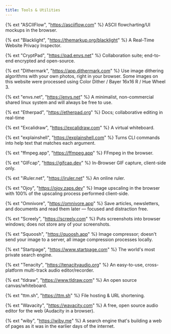 ```yaml
---
title: Tools & Utilities
---
```


{% ext "ASCIIFlow", "https://asciiflow.com" %}
ASCII flowcharting/UI mockups in the browser.

{% ext "Blacklight", "https://themarkup.org/blacklight" %}
A Real-Time Website Privacy Inspector.

{% ext "CryptPad", "https://pad.envs.net" %}
Collaboration suite; end-to-end encrypted and open-source.

{% ext "Dithermark", "https://app.dithermark.com" %}
Use image dithering algorithms with your own photos, right in your browser. Some images on this website were processed using Color Dither / Bayer 16x16 R / Hue Wheel 3.

{% ext "envs.net", "https://envs.net" %}
A minimalist, non-commercial shared linux system and will always be free to use.

{% ext "Etherpad", "https://etherpad.org" %}
Docs; collaborative editing in real-time

{% ext "Excalidraw", "https://excalidraw.com" %}
A virtual whiteboard.

{% ext "explainshell", "https://explainshell.com" %}
Turns CLI commands into help text that matches each argument.

{% ext "ffmpeg.app", "https://ffmpeg.app" %}
FFmpeg in the browser.

{% ext "GIFcap", "https://gifcap.dev" %}
In-Browser GIF capture, client-side only.

{% ext "iRuler.net", "https://iruler.net" %}
An online ruler.

{% ext "Ojoy", "https://ojoy.zaps.dev" %}
Image upscaling in the browser with 100% of the upscaling process performed client-side.

{% ext "Omnivore", "https://omnivore.app" %}
Save articles, newsletters, and documents and read them later — focused and distraction free.

{% ext "Screely", "https://screely.com" %}
Puts screenshots into browser windows; does not store any of your screenshots.

{% ext "Squoosh", "https://quoosh.app" %}
Image compressor; doesn't send your image to a server, all image compression processes locally.

{% ext "Startpage", "https://www.startpage.com" %}
The world's most private search engine.

{% ext "Tenacity", "https://tenacityaudio.org" %}
An easy-to-use, cross-platform multi-track audio editor/recorder.

{% ext "tldraw", "https://www.tldraw.com" %}
An open source canvas/whiteboard.

{% ext "ttm.sh", "https://ttm.sh" %}
File hosting & URL shortening.

{% ext "Wavacity", "https://wavacity.com" %}
A free, open source audio editor for the web (Audacity in a browser).

{% ext "wiby", "https://wiby.me" %}
A search engine that's building a web of pages as it was in the earlier days of the internet.
